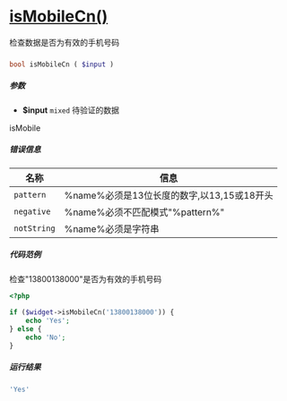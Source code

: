 [isMobileCn()](http://twinh.github.com/widget/api/isMobileCn)
=============================================================

检查数据是否为有效的手机号码

### 
```php
bool isMobileCn ( $input )
```

##### 参数
* **$input** `mixed` 待验证的数据

isMobile
##### 错误信息
| **名称**              | **信息**                                                       | 
|-----------------------|----------------------------------------------------------------|
| `pattern`             | %name%必须是13位长度的数字,以13,15或18开头                     |
| `negative`            | %name%必须不匹配模式"%pattern%"                                |
| `notString`           | %name%必须是字符串                                             |

##### 代码范例
检查"13800138000"是否为有效的手机号码
```php
<?php
 
if ($widget->isMobileCn('13800138000')) {
    echo 'Yes';
} else {
    echo 'No';
}
```
##### 运行结果
```php
'Yes'
```
